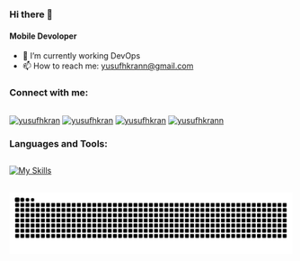 ### Hi there 👋
#### Mobile Devoloper 
- 🔭 I’m currently working DevOps
- 📫 How to reach me: yusufhkrann@gmail.com
<h3 align="left">Connect with me:</h3>
<h2 align="center">
</h2>

<p align="left">
<a href="https://twitter.com/yusufhkrn" target="blank"><img align="center" src="https://raw.githubusercontent.com/rahuldkjain/github-profile-readme-generator/master/src/images/icons/Social/twitter.svg" alt="yusufhkran" height="30" width="40" /></a>
<a href="https://linkedin.com/in/yusufhkran" target="blank"><img align="center" src="https://raw.githubusercontent.com/rahuldkjain/github-profile-readme-generator/master/src/images/icons/Social/linked-in-alt.svg" alt="yusufhkran" height="30" width="40" /></a>
<a href="https://stackoverflow.com/users/yusufhkran" target="blank"><img align="center" src="https://raw.githubusercontent.com/rahuldkjain/github-profile-readme-generator/master/src/images/icons/Social/stack-overflow.svg" alt="yusufhkran" height="30" width="40" /></a>
<a href="https://www.hackerrank.com/yusufhkrann" target="blank"><img align="center" src="https://raw.githubusercontent.com/rahuldkjain/github-profile-readme-generator/master/src/images/icons/Social/hackerrank.svg" alt="yusufhkrann" height="30" width="40" /></a>
</p>

<h3 align="left">Languages and Tools:</h3>

<h2 align="center">
</h2>

[![My Skills](https://skillicons.dev/icons?i=js,html,css,react,cpp,git,linkedin,aws,ts)](https://skillicons.dev)

<h2 align="center">
</h2>

![](https://github.com/BEPb/BEPb/raw/output/github-contribution-grid-snake.svg)

